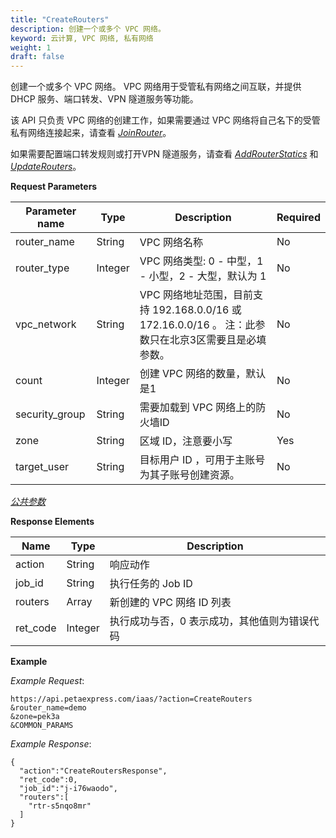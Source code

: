 ```yaml
---
title: "CreateRouters"
description: 创建一个或多个 VPC 网络。
keyword: 云计算, VPC 网络, 私有网络
weight: 1
draft: false
---
```




创建一个或多个 VPC 网络。 VPC 网络用于受管私有网络之间互联，并提供 DHCP 服务、端口转发、VPN 隧道服务等功能。

该 API 只负责 VPC 网络的创建工作，如果需要通过 VPC 网络将自己名下的受管私有网络连接起来，请查看 [_JoinRouter_](../join_router/)。

如果需要配置端口转发规则或打开VPN 隧道服务，请查看 [_AddRouterStatics_](../add_router_statics/) 和 [_UpdateRouters_](../update_routers/)。

**Request Parameters**

| Parameter name | Type | Description | Required |
| --- | --- | --- | --- |
| router_name | String |  VPC 网络名称 | No |
| router_type | Integer |  VPC 网络类型: 0 - 中型，1 - 小型，2 - 大型，默认为 1 | No |
| vpc_network | String | VPC 网络地址范围，目前支持 192.168.0.0/16 或 172.16.0.0/16 。 注：此参数只在北京3区需要且是必填参数。 | No |
| count | Integer | 创建 VPC 网络的数量，默认是1 | No |
| security_group | String | 需要加载到 VPC 网络上的防火墙ID | No |
| zone | String | 区域 ID，注意要小写 | Yes |
| target_user | String | 目标用户 ID ，可用于主账号为其子账号创建资源。 | No |

[_公共参数_](../../get_api/parameters/)

**Response Elements**

| Name | Type | Description |
| --- | --- | --- |
| action | String | 响应动作 |
| job_id | String | 执行任务的 Job ID |
| routers | Array | 新创建的 VPC 网络 ID 列表 |
| ret_code | Integer | 执行成功与否，0 表示成功，其他值则为错误代码 |

**Example**

_Example Request_:

```
https://api.petaexpress.com/iaas/?action=CreateRouters
&router_name=demo
&zone=pek3a
&COMMON_PARAMS
```

_Example Response_:

```
{
  "action":"CreateRoutersResponse",
  "ret_code":0,
  "job_id":"j-i76waodo",
  "routers":[
    "rtr-s5nqo8mr"
  ]
}
```
